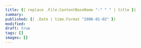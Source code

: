 ```yaml
---
title: {{ replace .File.ContentBaseName "-" " " | title }}
summary:
published: {{ .Date | time.Format "2006-01-02" }}
modified:
draft: true
tags: []
images: []
---
```

